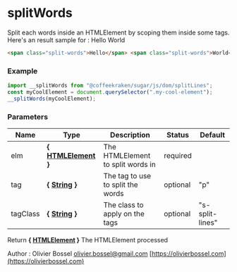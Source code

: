 # splitWords

Split each words inside an HTMLElement by scoping them inside some tags.
Here's an result sample for :
Hello World

```html
<span class="split-words">Hello</span> <span class="split-words">World</span>
```

### Example

```js
import __splitWords from "@coffeekraken/sugar/js/dom/splitLines";
const myCoolElement = document.querySelector(".my-cool-element");
__splitWords(myCoolElement);
```

### Parameters

| Name     | Type                                                                                                   | Description                       | Status   | Default         |
| -------- | ------------------------------------------------------------------------------------------------------ | --------------------------------- | -------- | --------------- |
| elm      | **{ [HTMLElement](https://developer.mozilla.org/fr/docs/Web/API/HTMLElement) }**                       | The HTMLElement to split words in | required |
| tag      | **{ [String](https://developer.mozilla.org/fr/docs/Web/JavaScript/Reference/Objets_globaux/String) }** | The tag to use to split the words | optional | "p"             |
| tagClass | **{ [String](https://developer.mozilla.org/fr/docs/Web/JavaScript/Reference/Objets_globaux/String) }** | The class to apply on the tags    | optional | "s-split-lines" |

Return **{ [HTMLElement](https://developer.mozilla.org/fr/docs/Web/API/HTMLElement) }** The HTMLElement processed

Author : Olivier Bossel [olivier.bossel@gmail.com](mailto:olivier.bossel@gmail.com) [https://olivierbossel.com](https://olivierbossel.com)
